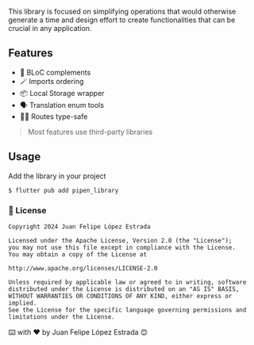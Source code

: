 This library is focused on simplifying operations that would otherwise generate a time and design
effort to create functionalities that can be crucial in any application.

## Features

- 🧩 BLoC complements
- 🪄 Imports ordering
- 📦 Local Storage wrapper
- 🗣️ Translation enum tools
- ⛓️‍💥 Routes type-safe

> Most features use third-party libraries

## Usage

Add the library in your project

```console
$ flutter pub add pipen_library
```

### 📜 License

```
Copyright 2024 Juan Felipe López Estrada

Licensed under the Apache License, Version 2.0 (the "License");
you may not use this file except in compliance with the License.
You may obtain a copy of the License at

http://www.apache.org/licenses/LICENSE-2.0

Unless required by applicable law or agreed to in writing, software
distributed under the License is distributed on an "AS IS" BASIS,
WITHOUT WARRANTIES OR CONDITIONS OF ANY KIND, either express or implied.
See the License for the specific language governing permissions and
limitations under the License.
```

⌨️ with ❤️ by Juan Felipe López Estrada 😊
